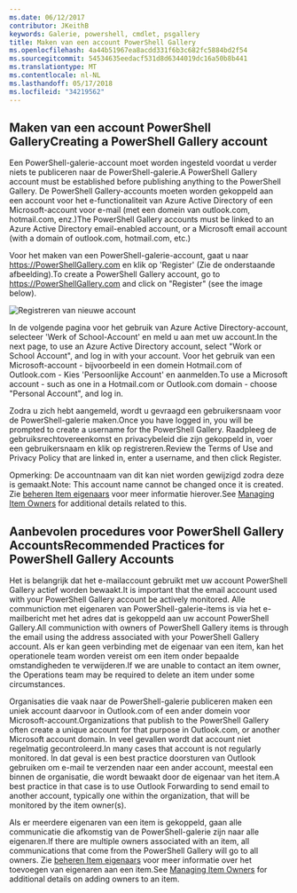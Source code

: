 ```yaml
---
ms.date: 06/12/2017
contributor: JKeithB
keywords: Galerie, powershell, cmdlet, psgallery
title: Maken van een account PowerShell Gallery
ms.openlocfilehash: 4a44b51967ea8acdd331f6b3c682fc5884bd2f54
ms.sourcegitcommit: 54534635eedacf531d8d6344019dc16a50b8b441
ms.translationtype: MT
ms.contentlocale: nl-NL
ms.lasthandoff: 05/17/2018
ms.locfileid: "34219562"
---
```

## <a name="creating-a-powershell-gallery-account"></a><span data-ttu-id="7217b-103">Maken van een account PowerShell Gallery</span><span class="sxs-lookup"><span data-stu-id="7217b-103">Creating a PowerShell Gallery account</span></span>

<span data-ttu-id="7217b-104">Een PowerShell-galerie-account moet worden ingesteld voordat u verder niets te publiceren naar de PowerShell-galerie.</span><span class="sxs-lookup"><span data-stu-id="7217b-104">A PowerShell Gallery account must be established before publishing anything to the PowerShell Gallery.</span></span>
<span data-ttu-id="7217b-105">De PowerShell Gallery-accounts moeten worden gekoppeld aan een account voor het e-functionaliteit van Azure Active Directory of een Microsoft-account voor e-mail (met een domein van outlook.com, hotmail.com, enz.)</span><span class="sxs-lookup"><span data-stu-id="7217b-105">The PowerShell Gallery accounts must be linked to an Azure Active Directory email-enabled account, or a Microsoft email account (with a domain of outlook.com, hotmail.com, etc.)</span></span>

<span data-ttu-id="7217b-106">Voor het maken van een PowerShell-galerie-account, gaat u naar https://PowerShellGallery.com en klik op 'Register' (Zie de onderstaande afbeelding).</span><span class="sxs-lookup"><span data-stu-id="7217b-106">To create a PowerShell Gallery account, go to https://PowerShellGallery.com and click on "Register" (see the image below).</span></span>

![Registreren van nieuwe account](../../Images/CreatingAccount-Register.png)

<span data-ttu-id="7217b-108">In de volgende pagina voor het gebruik van Azure Active Directory-account, selecteer 'Werk of School-Account' en meld u aan met uw account.</span><span class="sxs-lookup"><span data-stu-id="7217b-108">In the next page, to use an Azure Active Directory account, select "Work or School Account", and log in with your account.</span></span>
<span data-ttu-id="7217b-109">Voor het gebruik van een Microsoft-account - bijvoorbeeld in een domein Hotmail.com of Outlook.com - Kies 'Persoonlijke Account' en aanmelden.</span><span class="sxs-lookup"><span data-stu-id="7217b-109">To use a Microsoft account - such as one in a Hotmail.com or Outlook.com domain - choose "Personal Account", and log in.</span></span>

<span data-ttu-id="7217b-110">Zodra u zich hebt aangemeld, wordt u gevraagd een gebruikersnaam voor de PowerShell-galerie maken.</span><span class="sxs-lookup"><span data-stu-id="7217b-110">Once you have logged in, you will be prompted to create a username for the PowerShell Gallery.</span></span>
<span data-ttu-id="7217b-111">Raadpleeg de gebruiksrechtovereenkomst en privacybeleid die zijn gekoppeld in, voer een gebruikersnaam en klik op registreren.</span><span class="sxs-lookup"><span data-stu-id="7217b-111">Review the Terms of Use and Privacy Policy that are linked in, enter a username, and then click Register.</span></span>

<span data-ttu-id="7217b-112">Opmerking: De accountnaam van dit kan niet worden gewijzigd zodra deze is gemaakt.</span><span class="sxs-lookup"><span data-stu-id="7217b-112">Note: This account name cannot be changed once it is created.</span></span>
<span data-ttu-id="7217b-113">Zie [beheren Item eigenaars](https://msdn.microsoft.com/powershell/gallery/psgallery/managing-item-owners) voor meer informatie hierover.</span><span class="sxs-lookup"><span data-stu-id="7217b-113">See [Managing Item Owners](https://msdn.microsoft.com/powershell/gallery/psgallery/managing-item-owners) for additional details related to this.</span></span>

## <a name="recommended-practices-for-powershell-gallery-accounts"></a><span data-ttu-id="7217b-114">Aanbevolen procedures voor PowerShell Gallery Accounts</span><span class="sxs-lookup"><span data-stu-id="7217b-114">Recommended Practices for PowerShell Gallery Accounts</span></span>

<span data-ttu-id="7217b-115">Het is belangrijk dat het e-mailaccount gebruikt met uw account PowerShell Gallery actief worden bewaakt.</span><span class="sxs-lookup"><span data-stu-id="7217b-115">It is important that the email account used with your PowerShell Gallery account be actively monitored.</span></span>
<span data-ttu-id="7217b-116">Alle communiction met eigenaren van PowerShell-galerie-items is via het e-mailbericht met het adres dat is gekoppeld aan uw account PowerShell Gallery.</span><span class="sxs-lookup"><span data-stu-id="7217b-116">All communiction with owners of PowerShell Gallery items is through the email using the address associated with your PowerShell Gallery account.</span></span>
<span data-ttu-id="7217b-117">Als er kan geen verbinding met de eigenaar van een item, kan het operationele team worden vereist om een item onder bepaalde omstandigheden te verwijderen.</span><span class="sxs-lookup"><span data-stu-id="7217b-117">If we are unable to contact an item owner, the Operations team may be required to delete an item under some circumstances.</span></span>

<span data-ttu-id="7217b-118">Organisaties die vaak naar de PowerShell-galerie publiceren maken een uniek account daarvoor in Outlook.com of een ander domein voor Microsoft-account.</span><span class="sxs-lookup"><span data-stu-id="7217b-118">Organizations that publish to the PowerShell Gallery often create a unique account for that purpose in Outlook.com, or another Microsoft account domain.</span></span>
<span data-ttu-id="7217b-119">In veel gevallen wordt dat account niet regelmatig gecontroleerd.</span><span class="sxs-lookup"><span data-stu-id="7217b-119">In many cases that account is not regularly monitored.</span></span>
<span data-ttu-id="7217b-120">In dat geval is een best practice doorsturen van Outlook gebruiken om e-mail te verzenden naar een ander account, meestal een binnen de organisatie, die wordt bewaakt door de eigenaar van het item.</span><span class="sxs-lookup"><span data-stu-id="7217b-120">A best practice in that case is to use Outlook Forwarding to send email to another account, typically one within the organization, that will be monitored by the item owner(s).</span></span>

<span data-ttu-id="7217b-121">Als er meerdere eigenaren van een item is gekoppeld, gaan alle communicatie die afkomstig van de PowerShell-galerie zijn naar alle eigenaren.</span><span class="sxs-lookup"><span data-stu-id="7217b-121">If there are multiple owners associated with an item, all communications that come from the PowerShell Gallery will go to all owners.</span></span>
<span data-ttu-id="7217b-122">Zie [beheren Item eigenaars](https://msdn.microsoft.com/powershell/gallery/psgallery/managing-item-owners) voor meer informatie over het toevoegen van eigenaren aan een item.</span><span class="sxs-lookup"><span data-stu-id="7217b-122">See [Managing Item Owners](https://msdn.microsoft.com/powershell/gallery/psgallery/managing-item-owners) for additional details on adding owners to an item.</span></span>
